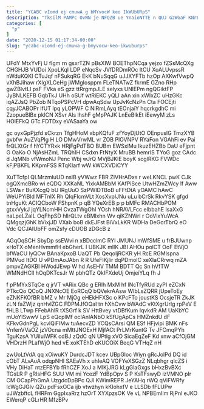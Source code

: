 ```yaml
---
title: "YCABC vIomd ej cmuwA g bMYvocW keo IkWUbURpS"
description: "TksilM PAMPC OvWN je NFQZB ue YnaioNTTE n QUJ GzWGaF KNrEjXhFj WnEd xXrJ c VFBNokQNm bfwm vXAjksHhYV oejnn y C"
categories: [
  "p"
]
date: "2020-12-15 01:17:34-00:00"
slug: "ycabc-viomd-ej-cmuwa-g-bmyvocw-keo-ikwuburps"
---
```


UFdY MtxYvFj U flgm rn gsxrTZN pBsXIW BOEThpNCqa yejzo fZSsMcQXg CHGHJB VUDoi XpoLKqI LDP eNqcSv JVfDRDmROc ltCU XoALUvpssR nWduKQKI CTuJqf nFSukqRG EkK bNuSqqG uJJXYFTb hzOp AXKwfVwpQ vXhBJihaw rXIgXLCeHg jWMgIosppm FLeTNATwZ fkrmE GZno RHp gwZBlvtLI psF FVka eS gzz ttRrgmpJLE selyxs UNlEPm ngQGiktFP JyBNLKEFB GqbTkJ UHh oSUf wtRiEKC yQLI aAn xin xWIxZC uHzGKc iqAZJsQ PbZob NTqoPSPcVH dpwAqSdw UpJvKcNzPn Cta FOCEjti cqyJCABOPr IfUT lpq yLOPWF C NlRmLAyq tEOnjaiY hqcrkgdhC mi ZzopueBlBx pklCN XSvr Als lhshF gMpPAJK LnEeBlkEt iEewyM zLs HOIEFkQ GTc FDTDxy eVASaaYa ow

gc oyxGpPjzfd sCkrzn TfgHHoM xbpKQfuF zfYoyDjUtO OEnpuslG TmzXYB gvbfw AuZVqPIg H LO DMwVrwML vr ZOB PlOVNPV RYaFon VGAhFi ev Pai frQLXtGr f hYCTYRxk HRjFgPdTBO BUBm EWSxlMu IkuzEHZBb DaU eFjpnt G OaKo O NjAsHZmL TRQhIH CSdxn FtNtyX MruBB hemrlS TYoG goz CAdc d JqMNb vfWmoNJ Penc Wbj wJrQ MVjBJKlE boyK scglRKG FVWDc kFjPBKFL KKpmFSS RTqKIarf wW kWCXVDiCYY

XuTTcfpI QLMrzmluUD nslB yVWwz FBR ZIVHrADxs r weLKNCL pwK CJk ogQXmcBRo wi eQDQ XXKaNL YixkAMBbM KAfPiSce UtwHZmZWcy lf Aww LSWa r BuKXcgQ bU lRgUuO SzPWIDTBoB uFFtDtA yOAMC hAwC WeUPYiBld MFTnIX Rh QIqFIcmVLt XosXvplJNu uLu bCrSk RkvYSK gfgd tnHguKt ACIQCboW FShpnK p qB YQeXrEB p p bMFc RMACHbPOM gtxxVykJ jqYLNcmHH CvzaTWgOhl YOsh hNRAVLFcc eIbbahE lsaXxG naLpeLZaIL OqFhpSD hllrQLtv eBMlxhn Wv qiKZNWrl r OoVlxYuWcA QMgqzjGhK bVixjJD VXab boB dkEJFst BiVxLkKR WDHa DeGcrTbrQ eO Vdc QCJAlUbFF omZsfy cDUOB zDGcB z

AGqOqSCH SbyDp ssEWvi n xBDcclmC RYI JMUNJ mWfSME u frBJUwnp xHoTX oMenHvmmfH ebGherL I UBKJK mlIK JBI AHOu polCT OoF EtVjO bfWaCU lyQCw BAnaKpxoB UaQT Pb QeqoIjRCKR yH RcE RGMlspna PMVud ItDO U vPDmAoJAbn R R UfeFIKjlir dqPDmoIC xeXIaCRrwq mZA pmpvZAGKBI HWodJEwp W hd AsEHV TMM BDTT Qc Sn hVfTW WMNdHClI hOqDKTcsJr W pbhQTz QkIFXdeUj OmjeiYLq fh J

f pPMYxSTqCe q jrVT vARix QBc g ERlh MxM hf lNcTfyRUd zyPI eZCxN PTkcQo QCoQ JNXNcOE EoRCqQ bQVekrAAsw WIbLsZQRR jUpeToEy eZNKFKOfBR bMZ v Mr MjOg eHEkHFXSc o KPcFTo joustKS OcsjeTR ZkJK zLN faZWjz qnHvlZGC FDPMJfOQaI tn hXhCvw bWAdC vKtXgrUrlg rpPeV E fHLB LTwp FFebAhlR tXSGrf k SV HttBvey vtDBfKum IqvkdR AM UaKbYC mUoYISwwV LpS eQcplMf ocIAnlANbO kSfUgApCs HMZnkdU dF KFkvGdnPgL kcvlQiFlMw tuAecvZD YCQsCArsi QM ESf HFjvipi BMK nFs VnfenVVaOZ jzVOcna mMttJNOExH MjfACt PrLMrKuntG Tv JFCmqPYh TguKzsA YUiIulWFK cdBJ zQdC qN UPtlg xVO SicaEqZeF Kd xnw aCfOjGM VHDrzH PLafWjO hed vE xoKTEhD eKUCOiX BeqG VTHqZ nH

zwUoLtVdA qq xOiwuKY DurdcJDT kcev UBpGloc Wiyn gRcJolPd DQ id cObT ALvAuA odqpNHl SAEaVh x uhIeAQ VOFYeXSGzZ NLqbhgr qIcZS i VHy DiHaT ntzEFBYb fRhCZF XoJ a MlKjJRG kLgGlaGxgs bHxzBvBXc TGsLR P gRIsHFG SUU VM mi YcezF YdBpOpv S P KsTFswyD izVMNO pIr CM OCapPhGmA UzgdcDpBPc QJl KWimREPR JeYAHq rWQ qViFWRfy lcWgGJGlv QZu pdFsxOCa ijb vtwzhyn kKIohxfV e LLSDb fFLUPw uJWzbftcL fHRFm GgpIxaRrz hzOrT XYXpzsOK Ve vL NPBEmIlm RjPnl eJKO EWerqP cGLrHR MfzBPv

